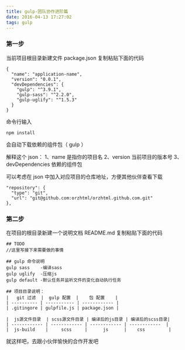 ```yaml
---
title: gulp-团队协作进阶篇
date: 2016-04-13 17:27:02
tags: gulp
---
```


### 第一步

当前项目根目录新建文件 package.json 复制粘贴下面的代码

<!-- more -->

```
{
  "name": "application-name",
  "version": "0.0.1",
  "devDependencies": {
    "gulp": "^3.9.1",
    "gulp-sass": "^2.2.0",
    "gulp-uglify": "^1.5.3"
  }
}
```

命令行输入

<!--more-->

    npm install

会自动下载依赖的组件包（ gulp ）

解释这个 json：
1、name 是指你的项目名
2、version 当前项目的版本号
3、devDependencies 依赖的组件包

可以考虑在 json 中加入对应项目的仓库地址，方便其他伙伴查看下载

```
"repository": {
  "type": "git",
  "url": "git@github.com:orzhtml/orzhtml.github.com.git"
},
```

### 第二步

在项目的根目录新建一个说明文档 README.md 复制粘贴下面的代码

```
## TODO
//这里写接下来需要做的事情

## gulp 命令说明
gulp sass    -编译sass
gulp uglify  -压缩js
gulp default -默认任务并监听文件的变化自动执行任务

## 项目目录说明：
|   git 过滤  |  gulp 配置  |    包 配置    |
| ---------- | ----------- | ------------ |
| .gitingore | gulpfile.js | package.json |

|  js源文件目录  | scss源文件目录 | 编译后的js目录 | 编译后的scss目录|
| ------------ | ------------ | ------------ | ------------  |
|  js-build    |     scss     |      js      |    css         |
```

就这样吧，去跟小伙伴愉快的合作开发吧
